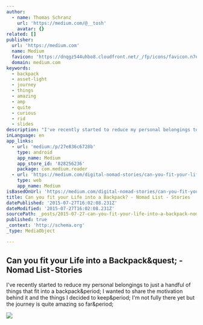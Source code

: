 ```yaml
---
author:
  - name: Thomas Schranz
    url: 'https://medium.com/@__tosh'
    avatar: {}
related: []
publisher:
  url: 'https://medium.com'
  name: Medium
  favicon: 'https://dnqgz544uhbo8.cloudfront.net/_/fp/icons/favicon.n7eHNqdWyHhbTLN2-3a-6g.ico'
  domain: medium.com
keywords:
  - backpack
  - asset-light
  - journey
  - things
  - amazing
  - amp
  - quite
  - curious
  - rid
  - slides
description: "I've recently started to reduce my personal belongings to just a handful of things that fit into a backpack. I wanted to share the motivation behind it and the things I decided to keep. I'm not fully there yet but the journey is quite amazing so far."
inLanguage: en
app_links:
  - url: 'medium:/p/27e836c6728b'
    type: android
    app_name: Medium
    app_store_id: '828256236'
    package: com.medium.reader
  - url: 'https://medium.com/digital-nomad-stories/can-you-fit-your-life-into-a-backpack-27e836c6728b'
    type: web
    app_name: Medium
isBasedOnUrl: 'https://medium.com/digital-nomad-stories/can-you-fit-your-life-into-a-backpack-27e836c6728b'
title: Can you fit your Life into a Backpack? - Nomad List - Stories
datePublished: '2015-07-27T16:02:08.231Z'
dateModified: '2015-07-27T16:02:08.231Z'
sourcePath: _posts/2015-07-27-can-you-fit-your-life-into-a-backpack-nomad-list-storie.md
published: true
_context: 'http://schema.org'
_type: MediaObject

---
```

<article style=""><h1>Can you fit your Life into a Backpack&amp;quest; - Nomad List - Stories</h1><p>I've recently started to reduce my personal belongings to just a handful of things that fit into a backpack&amp;period; I wanted to share the motivation behind it and the things I decided to keep&amp;period; I'm not fully there yet but the journey is quite amazing so far&amp;period;</p><img src="https://d262ilb51hltx0.cloudfront.net/max/800/1*L6EoXfm8hW5i4-X10_MDxg.jpeg" /></article>